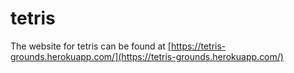 # tetris

The website for tetris can be found at [https://tetris-grounds.herokuapp.com/](https://tetris-grounds.herokuapp.com/) 
